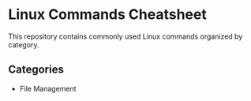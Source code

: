 # Linux Commands Cheatsheet

This repository contains commonly used Linux commands organized by category.

## Categories
- File Management